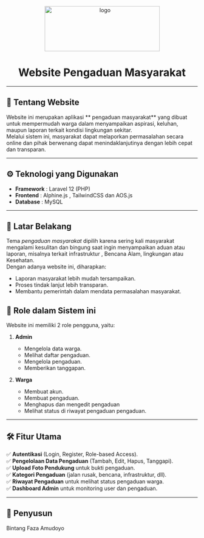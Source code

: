 <p align="center">
  <img width="303" height="119" alt="logo" src="https://github.com/user-attachments/assets/f6913e48-0489-4c6e-95e1-839de7b757c8" />
</p>

<h1 align="center"> Website Pengaduan Masyarakat</h1>

---

## 📖 Tentang Website
Website ini merupakan aplikasi ** pengaduan masyarakat** yang dibuat untuk mempermudah warga dalam menyampaikan aspirasi, keluhan, maupun laporan terkait kondisi lingkungan sekitar.  
Melalui sistem ini, masyarakat dapat melaporkan permasalahan secara online dan pihak berwenang dapat menindaklanjutinya dengan lebih cepat dan transparan.

---

## ⚙️ Teknologi yang Digunakan
- **Framework** : Laravel 12 (PHP)
- **Frontend** : Alphine.js , TailwindCSS dan AOS.js 
- **Database** : MySQL

---

## 🎯 Latar Belakang
Tema *pengaduan masyarakat* dipilih karena sering kali masyarakat mengalami kesulitan dan bingung saat ingin menyampaikan aduan atau laporan, misalnya terkait infrastruktur , Bencana Alam, lingkungan atau Kesehatan.  
Dengan adanya website ini, diharapkan:
- Laporan masyarakat lebih mudah tersampaikan.
- Proses tindak lanjut lebih transparan.
- Membantu pemerintah dalam mendata permasalahan masyarakat.


## 👥 Role dalam Sistem ini
Website ini memiliki 2 role pengguna, yaitu:
1. **Admin**  
   - Mengelola data warga.  
   - Melihat daftar pengaduan.
   - Mengelola pengaduan. 
   - Memberikan tanggapan.    

2. **Warga**  
   - Membuat akun.  
   - Membuat pengaduan.
   - Menghapus dan mengedit pengaduan  
   - Melihat status di riwayat pengaduan pengaduan.

---

## 🛠️ Fitur Utama
✅ **Autentikasi** (Login, Register, Role-based Access).  
✅ **Pengelolaan Data Pengaduan** (Tambah, Edit, Hapus, Tanggapi).  
✅ **Upload Foto Pendukung** untuk bukti pengaduan.  
✅ **Kategori Pengaduan** (jalan rusak, bencana, infrastruktur, dll).  
✅ **Riwayat Pengaduan** untuk melihat status pengaduan warga.  
✅ **Dashboard Admin** untuk monitoring user dan pengaduan.  

---

## 📌 Penyusun
Bintang Faza Amudoyo

